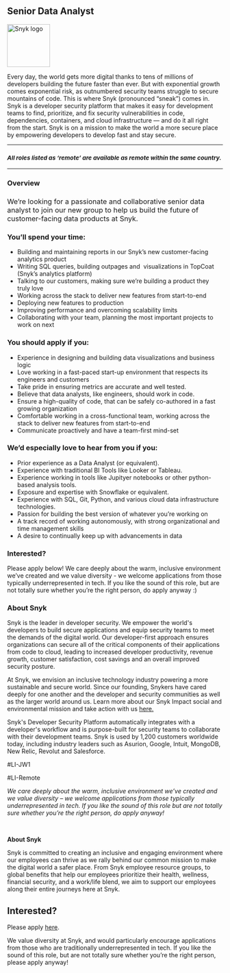Senior Data Analyst
---

<img src="https://res.cloudinary.com/snyk/image/upload/v1537345894/press-kit/brand/logo-black.png" width="100" alt="Snyk logo" />

<div class="content-intro"><p><span style="font-weight: 400;">Every day, the world gets more digital thanks to tens of millions of developers building the future faster than ever. But with exponential growth comes exponential risk, as outnumbered security teams struggle to secure mountains of code. This is where Snyk (pronounced “sneak”) comes in. Snyk is a developer security platform that makes it easy for development teams to find, prioritize, and fix security vulnerabilities in code, dependencies, containers, and cloud infrastructure — and do it all right from the start. Snyk is on a mission to make the world a more secure place by empowering developers to develop fast and stay secure.</span></p></div><hr>
<h3><em><strong><sub>All roles listed as ‘remote’ are available as remote within the same country.</sub></strong></em></h3>
<hr>
<h3><strong>Overview</strong></h3>
<h3><span style="font-weight: 400;">We’re looking for a passionate and collaborative senior data analyst to join our new group to help us build the future of customer-facing data products at Snyk.</span></h3>
<h3><strong>You’ll spend your time:</strong></h3>
<ul>
<li style="font-weight: 400;"><span style="font-weight: 400;">Building and maintaining reports in our Snyk’s new customer-facing analytics product</span></li>
<li style="font-weight: 400;"><span style="font-weight: 400;">Writing SQL queries, building outpages and&nbsp; visualizations in TopCoat (Snyk’s analytics platform)&nbsp;</span></li>
<li style="font-weight: 400;"><span style="font-weight: 400;">Talking to our customers, making sure we’re building a product they truly love</span></li>
<li style="font-weight: 400;"><span style="font-weight: 400;">Working across the stack to deliver new features from start-to-end</span></li>
<li style="font-weight: 400;"><span style="font-weight: 400;">Deploying new features to production</span></li>
<li style="font-weight: 400;"><span style="font-weight: 400;">Improving performance and overcoming scalability limits</span></li>
<li style="font-weight: 400;"><span style="font-weight: 400;">Collaborating with your team, planning the most important projects to work on next</span></li>
</ul>
<h3><strong>You should apply if you:</strong></h3>
<ul>
<li style="font-weight: 400;"><span style="font-weight: 400;">Experience in designing and building data visualizations and business logic&nbsp;</span></li>
<li style="font-weight: 400;"><span style="font-weight: 400;">Love working in a fast-paced start-up environment that respects its engineers and customers&nbsp;</span></li>
<li style="font-weight: 400;"><span style="font-weight: 400;">Take pride in ensuring metrics are accurate and well tested.</span></li>
<li style="font-weight: 400;"><span style="font-weight: 400;">Believe that data analysts, like engineers, should work in code.</span></li>
<li style="font-weight: 400;"><span style="font-weight: 400;">Ensure a high-quality of code, that can be safely co-authored in a fast growing organization</span></li>
<li style="font-weight: 400;"><span style="font-weight: 400;">Comfortable working in a cross-functional team, working across the stack to deliver new features from start-to-end</span></li>
<li style="font-weight: 400;"><span style="font-weight: 400;">Communicate proactively and have a team-first mind-set</span></li>
</ul>
<h3><strong>We’d especially love to hear from you if you:</strong></h3>
<ul>
<li style="font-weight: 400;"><span style="font-weight: 400;">Prior experience as a Data Analyst (or equivalent).</span></li>
<li style="font-weight: 400;"><span style="font-weight: 400;">Experience with traditional BI Tools like Looker or Tableau.</span></li>
<li style="font-weight: 400;"><span style="font-weight: 400;">Experience working in tools like Jupityer notebooks or other python-based analysis tools.</span></li>
<li style="font-weight: 400;"><span style="font-weight: 400;">Exposure and expertise with Snowflake or equivalent.&nbsp;</span></li>
<li style="font-weight: 400;"><span style="font-weight: 400;">Experience with SQL, Git, Python, and various cloud data infrastructure technologies.</span></li>
<li style="font-weight: 400;"><span style="font-weight: 400;">Passion for building the best version of whatever you’re working on</span></li>
<li style="font-weight: 400;"><span style="font-weight: 400;">A track record of working autonomously, with strong organizational and time management skills</span></li>
<li style="font-weight: 400;"><span style="font-weight: 400;">A desire to continually keep up with advancements in data</span></li>
</ul>
<h3><strong>Interested?</strong></h3>
<p><span style="font-weight: 400;">Please apply below! We care deeply about the warm, inclusive environment we’ve created and we value diversity - we welcome applications from those typically underrepresented in tech. If you like the sound of this role, but are not totally sure whether you’re the right person, do apply anyway :)</span></p>
<h3><strong>About Snyk</strong></h3>
<p><span style="font-weight: 400;">Snyk is the leader in developer security. We empower the world's developers to build secure applications and equip security teams to meet the demands of the digital world. Our developer-first approach ensures organizations can secure all of the critical components of their applications from code to cloud, leading to increased developer productivity, revenue growth, customer satisfaction, cost savings and an overall improved security posture.&nbsp;</span></p>
<p><span style="font-weight: 400;">At Snyk, we envision an inclusive technology industry powering a more sustainable and secure world. Since our founding, Snykers have cared deeply for one another and the developer and security communities as well as the larger world around us. Learn more about our Snyk Impact social and environmental mission and take action with us </span><a href="https://snyk.io/about/snyk-impact/"><span style="font-weight: 400;">here.</span></a></p>
<p><span style="font-weight: 400;">Snyk's Developer Security Platform automatically integrates with a developer's workflow and is purpose-built for security teams to collaborate with their development teams. Snyk is used by 1,200 customers worldwide today, including industry leaders such as Asurion, Google, Intuit, MongoDB, New Relic, Revolut and Salesforce.</span></p>
<p><span style="font-weight: 400;">#LI-JW1</span></p>
<p><span style="font-weight: 400;">#LI-Remote</span></p><div class="content-conclusion"><p><em data-stringify-type="italic">We care deeply about the warm, inclusive environment we’ve created and we value diversity – we welcome applications from those typically underrepresented in tech. If you like the sound of this role but are not totally sure whether you’re the right person, do apply anyway!</em></p>
<p>&nbsp;</p>
<p><strong>About Snyk</strong></p>
<p><strong><span style="font-weight: 400;">Snyk is committed to creating an inclusive and engaging environment where our employees can thrive as we rally behind our common mission to make the digital world a safer place. From Snyk employee resource groups, to global benefits that help our employees prioritize their health, wellness, financial security, and a work/life blend, we aim to support our employees along their entire journeys here at Snyk. </span></strong></p></div>

Interested?
---

Please apply [here](https://boards.greenhouse.io/snyk/jobs/6271698002#app).

We value diversity at Snyk, and would particularly encourage applications from those who are traditionally underrepresented in tech.
If you like the sound of this role, but are not totally sure whether you’re the right person, please apply anyway!
